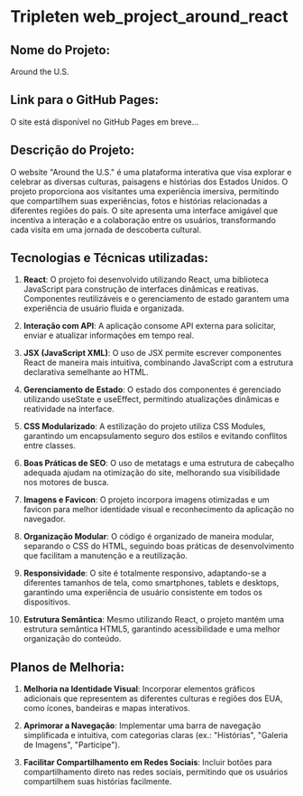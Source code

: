 # Tripleten web_project_around_react

## Nome do Projeto:

Around the U.S.

## Link para o GitHub Pages:

O site está disponível no GitHub Pages em breve...

## Descrição do Projeto:

O website "Around the U.S." é uma plataforma interativa que visa explorar e celebrar as diversas culturas, paisagens e histórias dos Estados Unidos. O projeto proporciona aos visitantes uma experiência imersiva, permitindo que compartilhem suas experiências, fotos e histórias relacionadas a diferentes regiões do país. O site apresenta uma interface amigável que incentiva a interação e a colaboração entre os usuários, transformando cada visita em uma jornada de descoberta cultural.

## Tecnologias e Técnicas utilizadas:

1. **React**: O projeto foi desenvolvido utilizando React, uma biblioteca JavaScript para construção de interfaces dinâmicas e reativas. Componentes reutilizáveis e o gerenciamento de estado garantem uma experiência de usuário fluida e organizada.

2. **Interação com API**: A aplicação consome API externa para solicitar, enviar e atualizar informações em tempo real.

3. **JSX (JavaScript XML)**: O uso de JSX permite escrever componentes React de maneira mais intuitiva, combinando JavaScript com a estrutura declarativa semelhante ao HTML.

4. **Gerenciamento de Estado**: O estado dos componentes é gerenciado utilizando useState e useEffect, permitindo atualizações dinâmicas e reatividade na interface.

5. **CSS Modularizado**: A estilização do projeto utiliza CSS Modules, garantindo um encapsulamento seguro dos estilos e evitando conflitos entre classes.

6. **Boas Práticas de SEO**: O uso de metatags e uma estrutura de cabeçalho adequada ajudam na otimização do site, melhorando sua visibilidade nos motores de busca.

7. **Imagens e Favicon**: O projeto incorpora imagens otimizadas e um favicon para melhor identidade visual e reconhecimento da aplicação no navegador.

8. **Organização Modular**: O código é organizado de maneira modular, separando o CSS do HTML, seguindo boas práticas de desenvolvimento que facilitam a manutenção e a reutilização.

9. **Responsividade**: O site é totalmente responsivo, adaptando-se a diferentes tamanhos de tela, como smartphones, tablets e desktops, garantindo uma experiência de usuário consistente em todos os dispositivos.

10. **Estrutura Semântica**: Mesmo utilizando React, o projeto mantém uma estrutura semântica HTML5, garantindo acessibilidade e uma melhor organização do conteúdo.

## Planos de Melhoria:

1. **Melhoria na Identidade Visual**: Incorporar elementos gráficos adicionais que representem as diferentes culturas e regiões dos EUA, como ícones, bandeiras e mapas interativos.

2. **Aprimorar a Navegação**: Implementar uma barra de navegação simplificada e intuitiva, com categorias claras (ex.: "Histórias", "Galeria de Imagens", "Participe").

3. **Facilitar Compartilhamento em Redes Sociais**: Incluir botões para compartilhamento direto nas redes sociais, permitindo que os usuários compartilhem suas histórias facilmente.
